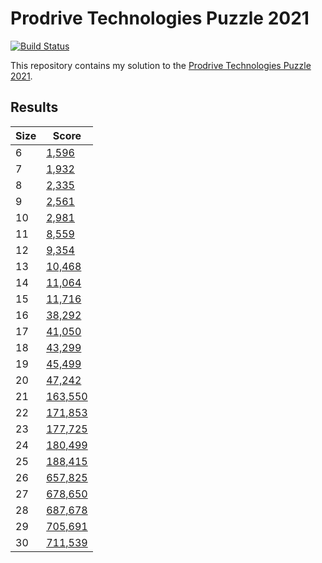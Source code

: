 # Prodrive Technologies Puzzle 2021

[![Build Status](https://github.com/jmerle/prodrive-technologies-puzzle-2021/workflows/Build/badge.svg)](https://github.com/jmerle/prodrive-technologies-puzzle-2021/actions?query=workflow%3ABuild)

This repository contains my solution to the [Prodrive Technologies Puzzle 2021](https://puzzle.prodrive-technologies.com/).

## Results

| Size | Score |
|------|-------|
| 6 | [1,596](./results/06.txt) |
| 7 | [1,932](./results/07.txt) |
| 8 | [2,335](./results/08.txt) |
| 9 | [2,561](./results/09.txt) |
| 10 | [2,981](./results/10.txt) |
| 11 | [8,559](./results/11.txt) |
| 12 | [9,354](./results/12.txt) |
| 13 | [10,468](./results/13.txt) |
| 14 | [11,064](./results/14.txt) |
| 15 | [11,716](./results/15.txt) |
| 16 | [38,292](./results/16.txt) |
| 17 | [41,050](./results/17.txt) |
| 18 | [43,299](./results/18.txt) |
| 19 | [45,499](./results/19.txt) |
| 20 | [47,242](./results/20.txt) |
| 21 | [163,550](./results/21.txt) |
| 22 | [171,853](./results/22.txt) |
| 23 | [177,725](./results/23.txt) |
| 24 | [180,499](./results/24.txt) |
| 25 | [188,415](./results/25.txt) |
| 26 | [657,825](./results/26.txt) |
| 27 | [678,650](./results/27.txt) |
| 28 | [687,678](./results/28.txt) |
| 29 | [705,691](./results/29.txt) |
| 30 | [711,539](./results/30.txt) |
